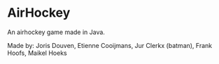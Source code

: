 AirHockey
=========

An airhockey game made in Java.

Made by:
Joris Douven,
Etienne Cooijmans,
Jur Clerkx (batman),
Frank Hoofs,
Maikel Hoeks
